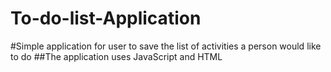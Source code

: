 # To-do-list-Application
#Simple application for user to save the list of activities a person would like to do
##The application uses  JavaScript and HTML
